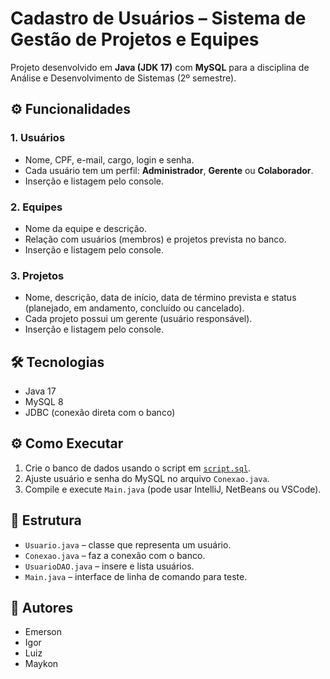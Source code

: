 # Cadastro de Usuários – Sistema de Gestão de Projetos e Equipes

Projeto desenvolvido em **Java (JDK 17)** com **MySQL** para a disciplina de Análise e Desenvolvimento de Sistemas (2º semestre).

## ⚙️ Funcionalidades

### 1. Usuários
- Nome, CPF, e-mail, cargo, login e senha.
- Cada usuário tem um perfil: **Administrador**, **Gerente** ou **Colaborador**.
- Inserção e listagem pelo console.

### 2. Equipes
- Nome da equipe e descrição.
- Relação com usuários (membros) e projetos prevista no banco.
- Inserção e listagem pelo console.

### 3. Projetos
- Nome, descrição, data de início, data de término prevista e status  
  (planejado, em andamento, concluído ou cancelado).
- Cada projeto possui um gerente (usuário responsável).
- Inserção e listagem pelo console.

## 🛠️ Tecnologias
- Java 17
- MySQL 8
- JDBC (conexão direta com o banco)

## ⚙️ Como Executar
1. Crie o banco de dados usando o script em [`script.sql`](script.sql).
2. Ajuste usuário e senha do MySQL no arquivo `Conexao.java`.
3. Compile e execute `Main.java` (pode usar IntelliJ, NetBeans ou VSCode).

## 📂 Estrutura
- `Usuario.java` – classe que representa um usuário.
- `Conexao.java` – faz a conexão com o banco.
- `UsuarioDAO.java` – insere e lista usuários.
- `Main.java` – interface de linha de comando para teste.



## 👥 Autores

- Emerson
- Igor
- Luiz
- Maykon                       
